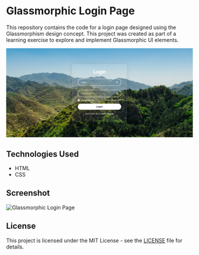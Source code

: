 # Glassmorphic Login Page

This repository contains the code for a login page designed using the Glassmorphism design concept. This project was created as part of a learning exercise to explore and implement Glassmorphic UI elements.

![Glassmorphic Login Page Screenshot](screenshot.png) <!-- Replace with the correct path to your screenshot -->

## Technologies Used

- HTML
- CSS

## Screenshot

![Glassmorphic Login Page](./path-to-screenshot.png) <!-- Replace with the correct path to your screenshot -->

## License

This project is licensed under the MIT License - see the [LICENSE](LICENSE) file for details.
